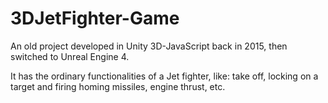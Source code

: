 # 3DJetFighter-Game

An old project developed in Unity 3D-JavaScript back in 2015, then switched to Unreal Engine 4.

It has the ordinary functionalities of a Jet fighter, like: take off, locking on a target and firing homing missiles, engine thrust, etc. 
